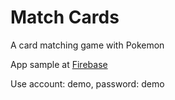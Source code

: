 # Match Cards
A card matching game with Pokemon

App sample at [Firebase](https://matchcards-7d5da.firebaseapp.com/selectgamemode "Google's Homepage")

Use account: demo,
    password: demo
